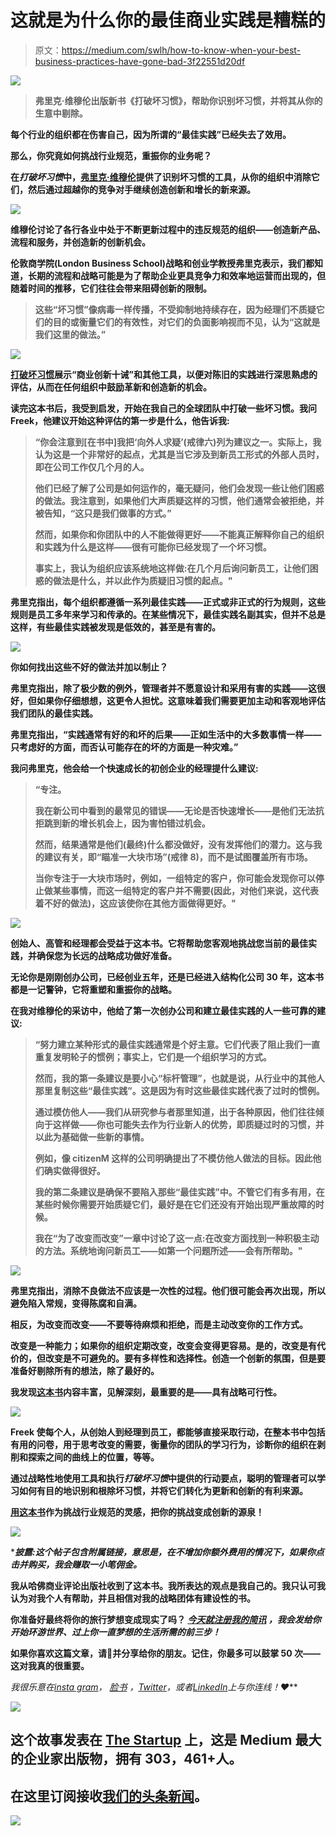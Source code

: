 # 这就是为什么你的最佳商业实践是糟糕的

> 原文：<https://medium.com/swlh/how-to-know-when-your-best-business-practices-have-gone-bad-3f22551d20df>

![](img/8e71f11e16c51b5e2633a2b6465ae521.png)

> **弗里克·维穆伦出版新书《打破坏习惯**[](https://www.amazon.com/gp/product/1633693821/ref=as_li_tl?ie=UTF8&camp=1789&creative=9325&creativeASIN=1633693821&linkCode=as2&tag=strategicstep-20&linkId=94495460c42250bd28e9f6fd15024696)****》，帮助你识别坏习惯，并将其从你的生意中剔除。****

**每个行业的组织都在伤害自己，因为所谓的“最佳实践”已经失去了效用。**

****那么，你究竟如何挑战行业规范，重振你的业务呢？****

**在*打破坏习惯*中，[弗里克·维穆伦](http://www.freekvermeulen.com/)提供了识别坏习惯的工具，从你的组织中消除它们，然后通过超越你的竞争对手继续创造创新和增长的新来源。**

**![](img/dfdf36a9cd42ff6d4aaeed4724c5983b.png)**

**维穆伦讨论了各行各业中处于不断更新过程中的违反规范的组织——创造新产品、流程和服务，并创造新的创新机会。**

**伦敦商学院(London Business School)战略和创业学教授弗里克表示，我们都知道，长期的流程和战略可能是为了帮助企业更具竞争力和效率地运营而出现的，但随着时间的推移，它们往往会带来阻碍创新的限制。**

> ****这些“坏习惯”像病毒一样传播，不受抑制地持续存在，因为经理们不质疑它们的目的或衡量它们的有效性，对它们的负面影响视而不见，认为“这就是我们这里的做法。”****

**![](img/d4b7477afd20d0682ed35540194d857b.png)**

**[打破坏习惯](https://www.amazon.com/gp/product/1633693821/ref=as_li_tl?ie=UTF8&camp=1789&creative=9325&creativeASIN=1633693821&linkCode=as2&tag=strategicstep-20&linkId=94495460c42250bd28e9f6fd15024696)展示“商业创新十诫”和其他工具，以便对陈旧的实践进行深思熟虑的评估，从而在任何组织中鼓励革新和创造新的机会。**

**读完这本书后，我受到启发，开始在我自己的全球团队中打破一些坏习惯。我问 Freek，他建议开始这种评估的第一步是什么，他告诉我:**

> **“你会注意到[在书中]我把‘向外人求疑’(戒律六)列为建议之一。实际上，我认为这是一个非常好的起点，尤其是当它涉及到新员工形式的外部人员时，即在公司工作仅几个月的人。**
> 
> **他们已经了解了公司是如何运作的，毫无疑问，他们会发现一些让他们困惑的做法。我注意到，如果他们大声质疑这样的习惯，他们通常会被拒绝，并被告知，“这只是我们做事的方式。”**
> 
> **然而，如果你和你团队中的人不能做得更好——不能真正解释你自己的组织和实践为什么是这样——很有可能你已经发现了一个坏习惯。**
> 
> **事实上，我认为组织应该系统地这样做:在几个月后询问新员工，让他们困惑的做法是什么，并以此作为质疑旧习惯的起点。"**

**弗里克指出，每个组织都遵循一系列最佳实践——正式或非正式的行为规则，这些规则是员工多年来学习和传承的。在某些情况下，最佳实践名副其实，但并不总是这样，有些最佳实践被发现是低效的，甚至是有害的。**

**![](img/d52cf349f16925f5ab31907b17fe8ff6.png)**

**你如何找出这些不好的做法并加以制止？**

**弗里克指出，除了极少数的例外，管理者并不愿意设计和采用有害的实践——这很好，但如果你仔细想想，这更令人担忧。这意味着我们需要更加主动和客观地评估我们团队的最佳实践。**

**弗里克指出，“实践通常有好的和坏的后果——正如生活中的大多数事情一样——只考虑好的方面，而否认可能存在的坏的方面是一种灾难。”**

**我问弗里克，他会给一个快速成长的初创企业的经理提什么建议:**

> **“专注。**
> 
> **我在新公司中看到的最常见的错误——无论是否快速增长——是他们无法抗拒跳到新的增长机会上，因为害怕错过机会。**
> 
> **然而，结果通常是他们(最终)什么都没做好，没有发挥他们的潜力。这与我的建议有关，即“瞄准一大块市场”(戒律 8)，而不是试图覆盖所有市场。**
> 
> **当你专注于一大块市场时，例如，一组特定的客户，你可能会发现你可以停止做某些事情，而这一组特定的客户并不需要(因此，对他们来说，这代表着不好的做法)，这应该使你在其他方面做得更好。"**

**![](img/6e69c32c695da191831dae4232dbc52b.png)**

**创始人、高管和经理都会受益于这本书。它将帮助您客观地挑战您当前的最佳实践，并确保您为长远的战略成功做好准备。**

**无论你是刚刚创办公司，已经创业五年，还是已经进入结构化公司 30 年，这本书都是一记警钟，它将重塑和重振你的战略。**

**在我对维穆伦的采访中，他给了第一次创办公司和建立最佳实践的人一些可靠的建议:**

> **“努力建立某种形式的最佳实践通常是个好主意。它们代表了阻止我们一直重复发明轮子的惯例；事实上，它们是一个组织学习的方式。**
> 
> **然而，我的第一条建议是要小心“标杆管理”，也就是说，从行业中的其他人那里复制这些“最佳实践”。这是因为有时这些最佳实践代表了过时的惯例。**
> 
> **通过模仿他人——我们从研究参与者那里知道，出于各种原因，他们往往倾向于这样做——你也可能失去作为行业新人的优势，即质疑过时的习惯，并以此为基础做一些新的事情。**
> 
> **例如，像 citizenM 这样的公司明确提出了不模仿他人做法的目标。因此他们确实做得很好。**
> 
> **我的第二条建议是确保不要陷入那些“最佳实践”中。不管它们有多有用，在某些时候你需要开始质疑它们，最好是在它们还没有开始出现严重故障的时候。**
> 
> **我在“为了改变而改变”一章中讨论了这一点:在改变方面找到一种积极主动的方法。系统地询问新员工——如第一个问题所述——会有所帮助。"**

**![](img/157fa17c4391960bc65ea8851e19e03f.png)**

**弗里克指出，消除不良做法不应该是一次性的过程。他们很可能会再次出现，所以避免陷入常规，变得陈腐和自满。**

**相反，为改变而改变——不要等待麻烦和拒绝，而是主动改变你的工作方式。**

**改变是一种能力；如果你的组织定期改变，改变会变得更容易。是的，改变是有代价的，但改变是不可避免的。要有多样性和选择性。创造一个创新的氛围，但是要准备好剔除所有的想法，除了最好的。**

**我发现[这本书](https://www.amazon.com/gp/product/1633693821/ref=as_li_tl?ie=UTF8&camp=1789&creative=9325&creativeASIN=1633693821&linkCode=as2&tag=strategicstep-20&linkId=94495460c42250bd28e9f6fd15024696)内容丰富，见解深刻，最重要的是——具有战略可行性。**

**![](img/f5990f09d605f0a34424d764568845f7.png)**

**Freek 使每个人，从创始人到经理到员工，都能够直接采取行动，在整本书中包括有用的问卷，用于思考改变的需要，衡量你的团队的学习行为，诊断你的组织在剥削和探索之间的曲线上的位置，等等。**

**通过战略性地使用工具和执行*打破坏习惯*中提供的行动要点，聪明的管理者可以学习如何有目的地识别和根除坏习惯，并将它们转化为更新和创新的有利来源。**

**[用这本书](https://www.amazon.com/gp/product/1633693821/ref=as_li_tl?ie=UTF8&camp=1789&creative=9325&creativeASIN=1633693821&linkCode=as2&tag=strategicstep-20&linkId=94495460c42250bd28e9f6fd15024696)作为挑战行业规范的灵感，把你的挑战变成创新的源泉！**

**![](img/a9ec711ff0da7e6e8ca2cf9f228b7c63.png)**

****披露:这个帖子包含附属链接，意思是，在不增加你额外费用的情况下，如果你点击并购买，我会赚取一小笔佣金。***

**我从哈佛商业评论出版社收到了这本书。我所表达的观点是我自己的。我只认可我认为对我个人有帮助，并且相信对我的战略团体有建设性的书。**

**你准备好最终将你的旅行梦想变成现实了吗？ [*今天就注册我的简讯*](http://eepurl.com/dylLZf) *，我会发给你开始环游世界、过上你一直梦想的生活所需的前三步！***

**如果你喜欢这篇文章，请👏并分享给你的朋友。记住，你最多可以鼓掌 50 次——这对我真的很重要。**

***我很乐意在*[*insta gram*](https://www.instagram.com/strategicstephtravels/)*，* [*脸书*](https://www.facebook.com/StrategicStephTravels) *，*[*Twitter*](https://twitter.com/StrategicSteph)*，或者*[*LinkedIn*](https://www.linkedin.com/in/stephanielhuston)*上与你连线！❤***

**[![](img/308a8d84fb9b2fab43d66c117fcc4bb4.png)](https://medium.com/swlh)**

## **这个故事发表在 [The Startup](https://medium.com/swlh) 上，这是 Medium 最大的企业家出版物，拥有 303，461+人。**

## **在这里订阅接收[我们的头条新闻](http://growthsupply.com/the-startup-newsletter/)。**

**[![](img/b0164736ea17a63403e660de5dedf91a.png)](https://medium.com/swlh)**